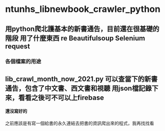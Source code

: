 # ntunhs_libnewbook_crawler_python
用python爬北護基本的新書通告，目前還在很基礎的階段
用了什麼東西
re
Beautifulsoup
Selenium
request
---
### 各個檔案的用途
lib_crawl_month_now_2021.py
可以查當下的新書通告，包含了中文書、西文書和視聽
用json檔記錄下來，看看之後可不可以上firebase
---
#### 還沒寫好的
之前應該是有寫一個給書的永久連結去把書的資訊爬出來的程式，我再找找看